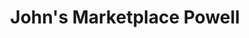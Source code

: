 ---
title: "John's Marketplace Powell"
url: /portland/johns-marketplace-powell/
shop: Spirituosen
---